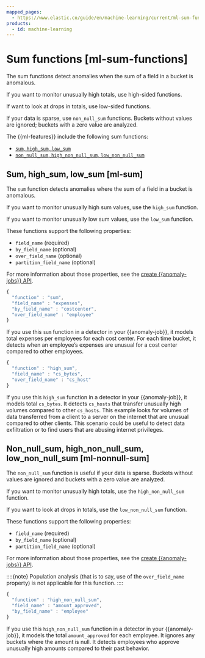 ```yaml
---
mapped_pages:
  - https://www.elastic.co/guide/en/machine-learning/current/ml-sum-functions.html
products:
  - id: machine-learning
---
```


# Sum functions [ml-sum-functions]

The sum functions detect anomalies when the sum of a field in a bucket is anomalous.

If you want to monitor unusually high totals, use high-sided functions.

If want to look at drops in totals, use low-sided functions.

If your data is sparse, use `non_null_sum` functions. Buckets without values are ignored; buckets with a zero value are analyzed.

The {{ml-features}} include the following sum functions:

* [`sum`, `high_sum`, `low_sum`](../../machine-learning/machine-learning/ml-sum-functions.md#ml-sum)
* [`non_null_sum`, `high_non_null_sum`, `low_non_null_sum`](../../machine-learning/machine-learning/ml-sum-functions.md#ml-nonnull-sum)


## Sum, high_sum, low_sum [ml-sum]

The `sum` function detects anomalies where the sum of a field in a bucket is anomalous.

If you want to monitor unusually high sum values, use the `high_sum` function.

If you want to monitor unusually low sum values, use the `low_sum` function.

These functions support the following properties:

* `field_name` (required)
* `by_field_name` (optional)
* `over_field_name` (optional)
* `partition_field_name` (optional)

For more information about those properties, see the [create {{anomaly-jobs}} API](https://www.elastic.co/docs/api/doc/elasticsearch/operation/operation-ml-put-job).

```js
{
  "function" : "sum",
  "field_name" : "expenses",
  "by_field_name" : "costcenter",
  "over_field_name" : "employee"
}
```

If you use this `sum` function in a detector in your {{anomaly-job}}, it models total expenses per employees for each cost center. For each time bucket, it detects when an employee’s expenses are unusual for a cost center compared to other employees.

```js
{
  "function" : "high_sum",
  "field_name" : "cs_bytes",
  "over_field_name" : "cs_host"
}
```

If you use this `high_sum` function in a detector in your {{anomaly-job}}, it models total `cs_bytes`. It detects `cs_hosts` that transfer unusually high volumes compared to other `cs_hosts`. This example looks for volumes of data transferred from a client to a server on the internet that are unusual compared to other clients. This scenario could be useful to detect data exfiltration or to find users that are abusing internet privileges.


## Non_null_sum, high_non_null_sum, low_non_null_sum [ml-nonnull-sum]

The `non_null_sum` function is useful if your data is sparse. Buckets without values are ignored and buckets with a zero value are analyzed.

If you want to monitor unusually high totals, use the `high_non_null_sum` function.

If you want to look at drops in totals, use the `low_non_null_sum` function.

These functions support the following properties:

* `field_name` (required)
* `by_field_name` (optional)
* `partition_field_name` (optional)

For more information about those properties, see the [create {{anomaly-jobs}} API](https://www.elastic.co/docs/api/doc/elasticsearch/operation/operation-ml-put-job).

::::{note}
Population analysis (that is to say, use of the `over_field_name` property) is not applicable for this function.
::::


```js
{
  "function" : "high_non_null_sum",
  "field_name" : "amount_approved",
  "by_field_name" : "employee"
}
```

If you use this `high_non_null_sum` function in a detector in your {{anomaly-job}}, it models the total `amount_approved` for each employee. It ignores any buckets where the amount is null. It detects employees who approve unusually high amounts compared to their past behavior.

